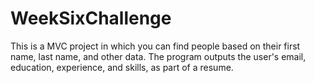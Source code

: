 # WeekSixChallenge
This is a MVC project in which you can find people based on their first name, last name, and other data.  The program outputs the user's email, education, experience, and skills, as part of a resume.
